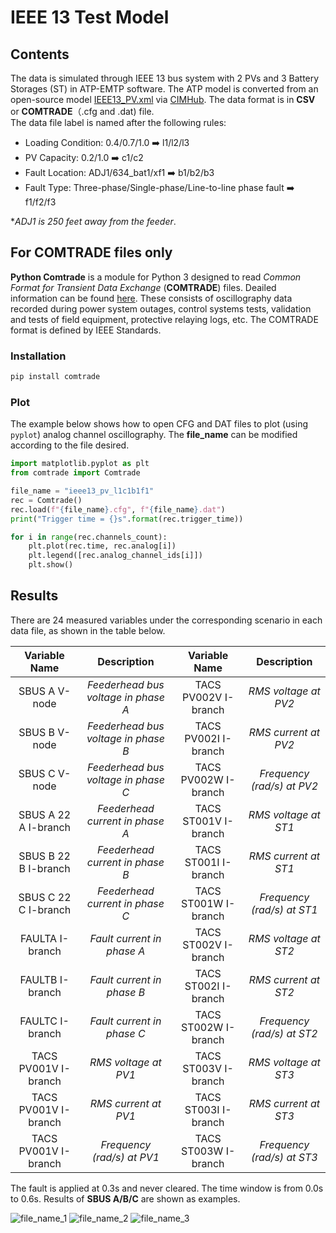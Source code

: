 # IEEE 13 Test Model
## Contents
The data is simulated through IEEE 13 bus system with 2 PVs and 3 Battery Storages (ST) in ATP-EMTP software. The ATP model is converted from an open-source model [IEEE13_PV.xml](https://github.com/GRIDAPPSD/CIMHub/blob/feature/SETO/OEDI/xml/IEEE13_PV.xml) via [CIMHub](https://github.com/GRIDAPPSD/CIMHub/tree/feature/SETO). The data format is in **CSV** or **COMTRADE**（.cfg and .dat) file.<br>
The data file label is named after the following rules:<br>
* Loading Condition: 0.4/0.7/1.0 ➡️ l1/l2/l3<br>
* PV Capacity: 0.2/1.0 ➡️ c1/c2<br>
* Fault Location: ADJ1/634_bat1/xf1 ➡️ b1/b2/b3<br>
* Fault Type: Three-phase/Single-phase/Line-to-line phase fault ➡️ f1/f2/f3<br>

*_ADJ1 is 250 feet away from the feeder_.<br>

## For COMTRADE files only
**Python Comtrade** is a module for Python 3 designed to read *Common Format for Transient Data Exchange* (**COMTRADE**) files. Deailed information can be found [here](https://github.com/dparrini/python-comtrade). These consists of oscillography data recorded during power system outages, control systems tests, validation and tests of field equipment, protective relaying logs, etc. The COMTRADE format is defined by IEEE Standards.
### Installation

```python
pip install comtrade
```

### Plot
The example below shows how to open CFG and DAT files to plot (using `pyplot`) analog channel oscillography. The **file_name** can be modified according to the file desired.

```python
import matplotlib.pyplot as plt
from comtrade import Comtrade

file_name = "ieee13_pv_l1c1b1f1"
rec = Comtrade()
rec.load(f"{file_name}.cfg", f"{file_name}.dat")
print("Trigger time = {}s".format(rec.trigger_time))

for i in range(rec.channels_count):
    plt.plot(rec.time, rec.analog[i])
    plt.legend([rec.analog_channel_ids[i]])
    plt.show()
```


## Results
There are 24 measured variables under the corresponding scenario in each data file, as shown in the table below. 

| Variable Name | Description | Variable Name | Description |
| :---: | :---: | :---: | :---: |
| SBUS A V-node | *Feederhead bus voltage in phase A* | TACS PV002V I-branch | *RMS voltage at PV2* |
| SBUS B V-node | *Feederhead bus voltage in phase B* | TACS PV002I I-branch | *RMS current at PV2* |
| SBUS C V-node | *Feederhead bus voltage in phase C* | TACS PV002W I-branch | *Frequency (rad/s) at PV2* |
| SBUS A 22 A I-branch | *Feederhead current in phase A* | TACS ST001V I-branch | *RMS voltage at ST1* |
| SBUS B 22 B I-branch | *Feederhead current in phase B* | TACS ST001I I-branch | *RMS current at ST1* |
| SBUS C 22 C I-branch | *Feederhead current in phase C* | TACS ST001W I-branch | *Frequency (rad/s) at ST1* |
| FAULTA I-branch | *Fault current in phase A* | TACS ST002V I-branch | *RMS voltage at ST2* |
| FAULTB I-branch | *Fault current in phase B* | TACS ST002I I-branch | *RMS current at ST2* |
| FAULTC I-branch | *Fault current in phase C* | TACS ST002W I-branch | *Frequency (rad/s) at ST2* |
| TACS PV001V I-branch | *RMS voltage at PV1* | TACS ST003V I-branch | *RMS voltage at ST3* |
| TACS PV001V I-branch | *RMS current at PV1* | TACS ST003I I-branch | *RMS current at ST3* |
| TACS PV001V I-branch | *Frequency (rad/s) at PV1* | TACS ST003W I-branch | *Frequency (rad/s) at ST3* |


The fault is applied at 0.3s and never cleared. The time window is from 0.0s to 0.6s. Results of **SBUS A/B/C** are shown as examples.<br>

![file_name_1](https://user-images.githubusercontent.com/113486786/205723319-c76e8ecc-ee7c-44fd-981e-7211c38f63d4.png)
![file_name_2](https://user-images.githubusercontent.com/113486786/205723329-df133944-33df-404c-8e9b-4c7bc3ce1bd1.png)
![file_name_3](https://user-images.githubusercontent.com/113486786/205723340-6f88c022-e19e-40be-9b6c-9de2e432cc1c.png)
